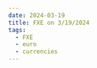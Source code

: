 ```yaml
---
date: 2024-03-19
title: FXE on 3/19/2024
tags: 
  - FXE
  - euro
  - currencies
---
```

<div class="post">
<snapshot-grid 
    :reports="['2024/03/18/CTA/FXE', '2024/03/19/CTA/FXE', '2024/03/19/MTP/FXE']"
    chart="2024/03/19/Chart/FXE"
/>
<p>

</p>
<p>

</p>
</div>